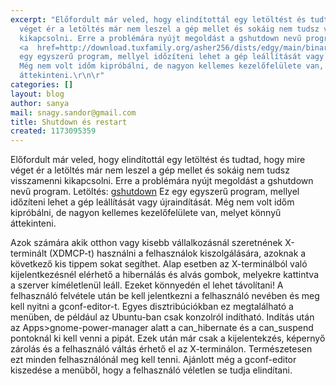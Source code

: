 ```yaml
---
excerpt: "Előfordult már veled, hogy elindítottál egy letöltést és tudtad, hogy mire
  véget ér a letöltés már nem leszel a gép mellet és sokáig nem tudsz visszamenni
  kikapcsolni. Erre a problémára nyújt megoldást a gshutdown nevű program.\r\nLetöltés:
  <a  href=http://download.tuxfamily.org/asher256/dists/edgy/main/binary-i386/gshutdown_0.1-2ubuntu1_i386.deb>gshutdown</a>\r\nEz
  egy egyszerű program, mellyel időzíteni lehet a gép leállítását vagy újraindítását.
  Még nem volt időm kipróbálni, de nagyon kellemes kezelőfelülete van, melyet könnyű
  áttekinteni.\r\n\r"
categories: []
layout: blog
author: sanya
mail: snagy.sandor@gmail.com
title: Shutdown és restart
created: 1173095359
---
```

Előfordult már veled, hogy elindítottál egy letöltést és tudtad, hogy mire véget ér a letöltés már nem leszel a gép mellet és sokáig nem tudsz visszamenni kikapcsolni. Erre a problémára nyújt megoldást a gshutdown nevű program.
Letöltés: <a  href=http://download.tuxfamily.org/asher256/dists/edgy/main/binary-i386/gshutdown_0.1-2ubuntu1_i386.deb>gshutdown</a>
Ez egy egyszerű program, mellyel időzíteni lehet a gép leállítását vagy újraindítását. Még nem volt időm kipróbálni, de nagyon kellemes kezelőfelülete van, melyet könnyű áttekinteni.

Azok számára akik otthon vagy kisebb vállalkozásnál szeretnének X-terminált (XDMCP-t) használni a felhasználok kiszolgálására, azoknak a következő kis tippem sokat segíthet.
Alap esetben az X-terminálból való kijelentkezésnél elérhető a hibernálás és alvás gombok, melyekre kattintva a szerver kíméletlenül leáll. Ezeket könnyedén el lehet távolítani! A felhasználó felvétele után be kell jelentkezni a felhasználó nevében és meg kell nyitni a gconf-editor-t. Egyes disztribúciókban ez megtalálható a menüben, de például az Ubuntu-ban csak konzolról indítható. Indítás után az Apps>gnome-power-manager alatt a can_hibernate és a can_suspend pontoknál ki kell venni a pipát. Ezek után már csak a kijelentekzés, képernyő zárolás és a felhasználó váltás érhető el az X-terminálon. Természetesen ezt minden felhasználónál meg kell tenni. Ajánlott még a gconf-editor kiszedése a menüből, hogy a felhasználó véletlen se tudja elindítani.
